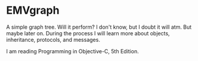 EMVgraph
========

A simple graph tree. Will it perform? I don't know, but I doubt it will atm. But maybe later on. During the process
I will learn more about objects, inheritance, protocols, and messages.

I am reading Programming in Objective-C, 5th Edition.
